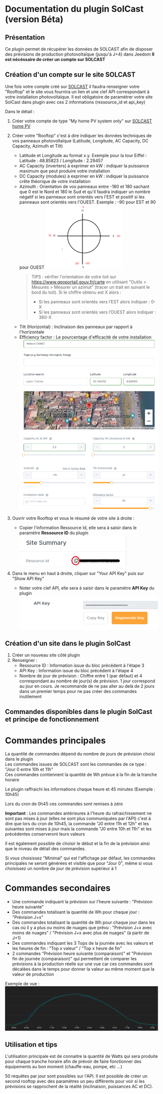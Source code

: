 # Documentation du plugin SolCast (version Béta)

## Présentation
Ce plugin permet de récupérer les données de SOLCAST afin de disposer des prévisions de production photovoltaïque (jusqu'à J+4) dans Jeedom
**Il est nécéssaire de créer un compte sur SOLCAST**

## Création d'un compte sur le site SOLCAST
Une fois votre compte créé sur [SOLCAST](https://solcast.com) il faudra renseigner votre "Rooftop" et le site vous fournira un lien et une clef API correspondant à votre installation photovoltaïque. Il est obligatoire de paramétrer votre site SolCast dans plugin avec ces 2 informations (ressource_id et api_key)

Dans le détail :
1. Créer votre compte de type "My home PV system only" sur [SOLCAST home PV](https://toolkit.solcast.com.au/register/hobbyist)
2. Créer votre "Rooftop" c'est à dire indiquer les données techniques de vos panneaux photovoltaïque (Latitude, Longitude, AC Capacity, DC Capacity, Azimuth et Tilt)
    - Latitude et Longitude au format x.y. Exemple pour la tour Eiffel : Latitude : 48.85823 / Longitude : 2.29457
    - AC Capacity (inverters) à exprimer en kW : indiquer la puissance maximum que peut produire votre installation
    - DC Capacity (modules) à exprimer en kW : indiquer la puissance crête théorique de votre installation
    - Azimuth : Orientation de vos panneaux entre -180 et 180 sachant que 0 est le Nord et 180 le Sud et qu'il faudra indiquer un nombre négatif si les panneaux sont orientés vers l'EST et positif si les panneaux sont orientés vers l'OUEST. Exemple : -90 pour EST et 90 pour OUEST
![Création](images/SolCast_Boussole.png)  
      > TIPS : vérifier l'orientation de votre toit sur https://www.geoportail.gouv.fr/carte en utilisant "Outils > Mesures > Mesurer un azimut" (tracer un trait en suivant le bord du toit). Si le chiffre obtenu est X alors : 
      > - Si les panneaux sont orientés vers l’EST alors indiquer : 0-X
      > - Si les panneaux sont orientés vers l’OUEST alors indiquer : 360-X
    - Tilt (Horizontal) : Inclinaison des panneaux par rapport à l'horizontale
    - Efficiency factor : Le pourcentage d'efficacité de votre installation
![Création](images/rooftop-site_creation.png)

3. Ouvrir votre Rooftop et vous le résumé de votre site à droite :    
    - Copier l'information Ressource Id, elle sera à saisir dans le paramètre **Ressource ID** du plugin
![Création](images/SolCast_Site_Summary.png)

4. Dans le menu en haut à droite, cliquer sur "Your API Key" puis sur "Show API Key"
    - Noter votre clef API, elle sera à saisir dans le paramètre **API Key** du plugin
![Création](images/SolCast_API_Key.png)


## Création d'un site dans le plugin SolCast
1. Créer un nouveau site côté plugin
2. Renseigner :
    - Ressource ID : Information issue du bloc précédent à l'étape 3
    - API Key : Information issue du bloc précédent à l'étape 4
    - Nombre de jour de prévision : Chiffre entre 1 (par défaut) et 4 correspondant au nombre de jour(s) de prévision. 1 jour correspond au jour en cours. Je recommande de ne pas aller au delà de 2 jours dans un premier temps pour ne pas créer des commandes inutilement

## Commandes disponibles dans le plugin SolCast et principe de fonctionnement
# Commandes principales
La quantité de commandes dépend du nombre de jours de prévision choisi dans le plugin  
Les commandes issues de SOLCAST sont les commandes de ce type : "Jour 0 entre 10h et 11h"  
Ces commandes contiennent la quantité de Wh prévue à la fin de la tranche horaire

Le plugin raffraichi les informations chaque heure et 45 minutes (Exemple : 10h45)

Lors du cron de 0h45 ces commandes sont remises à zéro

**Important** : Les commandes antérieures à l'heure du rafraichissement ne sont pas mises à jour (elles ne sont plus communiquées par l'API) c'est à dire que lors du cron de 10h45, la commande "J0 entre 11h et 12h" et les suivantes sont mises à jour mais la commande "J0 entre 10h et 11h" et les précédentes conserveront leurs valeurs

Il est également possible de choisir le début et la fin de la prévision ainsi que le niveau de détail des commandes.

Si vous choisissez "Minimal" qui est l'affichage par défaut, les commandes principales ne seront générées et visible que pour "Jour 0", même si vous choisissez un nombre de jour de prévision supérieur à 1

# Commandes secondaires
- Une commande indiquant la prévision sur l'heure suivante : "Prévision heure suivante"
- Des commandes totalisant la quantité de Wh pour chaque jour : "Prévision J+x"
- Des commandes totalisant la quantité de Wh pour chaque jour dans les cas où il y a plus ou moins de nuages que prévu : "Prévision J+x avec moins de nuages" / "Prévision J+x avec plus de nuages" (à partir de J+1)
- Des commandes indiquant les 3 Tops de la journée avec les valeurs et les heures de fin : "Top x valeur" / "Top x heure de fin"
- 2 commandes "Prévision heure suivante (comparaison)" et "Prévision fin de journée (comparaison)" qui permettent de comparer les prévisions à la production réelle sur une vue car ces commandes sont décalées dans le temps pour donner la valeur au même moment que la valeur de production

Exemple de vue : 
![Création](images/SolCast_vue.png)


## Utilisation et tips
L'utilisation principale est de connaitre la quantité de Watts qui sera produite pour chaque tranche horaire afin de prévoir de faire fonctionner des équipements au bon moment (chauffe-eau, pompe, etc ...)

50 requêtes par jour sont possibles sur l'API. Il est possible de créer un second rooftop avec des paramètres un peu différents pour voir si les prévisions se rapprochent de la réalité (inclinaison, puissances AC et DC).
